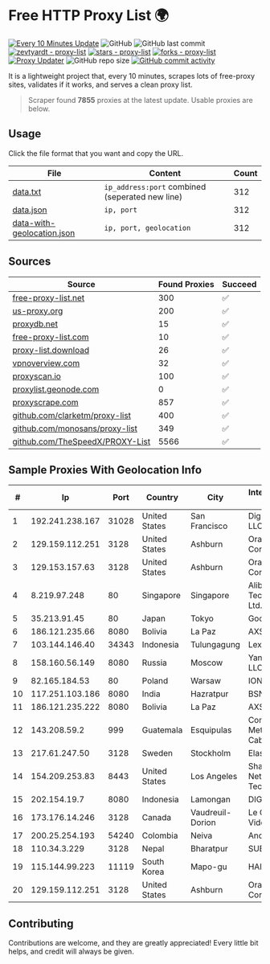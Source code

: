 
# Free HTTP Proxy List 🌍

[![Every 10 Minutes Update](https://github.com/mertguvencli/http-proxy-list/actions/workflows/main.yml/badge.svg?branch=main)](https://github.com/mertguvencli/http-proxy-list/actions/workflows/main.yml)
![GitHub](https://img.shields.io/github/license/mertguvencli/http-proxy-list)
![GitHub last commit](https://img.shields.io/github/last-commit/mertguvencli/http-proxy-list)
[![zevtyardt - proxy-list](https://img.shields.io/static/v1?label=zevtyardt&message=proxy-list&color=blue&logo=github)](https://github.com/zevtyardt/proxy-list "Go to GitHub repo")
[![stars - proxy-list](https://img.shields.io/github/stars/zevtyardt/proxy-list?style=social)](https://github.com/zevtyardt/proxy-list)
[![forks - proxy-list](https://img.shields.io/github/forks/zevtyardt/proxy-list?style=social)](https://github.com/zevtyardt/proxy-list)
[![Proxy Updater](https://github.com/zevtyardt/proxy-list/workflows/Proxy%20Updater/badge.svg)](https://github.com/zevtyardt/proxy-list/actions?query=workflow:"Proxy+Updater")
![GitHub repo size](https://img.shields.io/github/repo-size/zevtyardt/proxy-list)
[![GitHub commit activity](https://img.shields.io/github/commit-activity/m/zevtyardt/proxy-list?logo=commits)](https://github.com/zevtyardt/proxy-list/commits/main)

It is a lightweight project that, every 10 minutes, scrapes lots of free-proxy sites, validates if it works, and serves a clean proxy list.

> Scraper found **7855** proxies at the latest update. Usable proxies are below.

## Usage

Click the file format that you want and copy the URL.

|File|Content|Count|
|----|-------|-----|
|[data.txt](https://raw.githubusercontent.com/mertguvencli/http-proxy-list/main/proxy-list/data.txt)|`ip_address:port` combined (seperated new line)|312|
|[data.json](https://raw.githubusercontent.com/mertguvencli/http-proxy-list/main/proxy-list/data.json)|`ip, port`|312|
|[data-with-geolocation.json](https://raw.githubusercontent.com/mertguvencli/http-proxy-list/main/proxy-list/data-with-geolocation.json)|`ip, port, geolocation`|312|

## Sources

|Source|Found Proxies|Succeed|
|------|-------------|-------|
|[free-proxy-list.net](https://free-proxy-list.net)|300|✅|
|[us-proxy.org](https://www.us-proxy.org)|200|✅|
|[proxydb.net](http://proxydb.net)|15|✅|
|[free-proxy-list.com](https://free-proxy-list.com/?page=&port=&type%5B%5D=http&type%5B%5D=https&up_time=0&search=Search)|10|✅|
|[proxy-list.download](https://www.proxy-list.download/HTTP)|26|✅|
|[vpnoverview.com](https://vpnoverview.com/privacy/anonymous-browsing/free-proxy-servers)|32|✅|
|[proxyscan.io](https://www.proxyscan.io)|100|✅|
|[proxylist.geonode.com](https://proxylist.geonode.com/api/proxy-list?limit=300&page=1&sort_by=lastChecked&sort_type=desc&protocols=http,https)|0|✅|
|[proxyscrape.com](https://api.proxyscrape.com/v2/?request=displayproxies&protocol=http&timeout=10000&country=all&ssl=all&anonymity=all)|857|✅|
|[github.com/clarketm/proxy-list](https://raw.githubusercontent.com/clarketm/proxy-list/master/proxy-list-raw.txt)|400|✅|
|[github.com/monosans/proxy-list](https://raw.githubusercontent.com/monosans/proxy-list/main/proxies/http.txt)|349|✅|
|[github.com/TheSpeedX/PROXY-List](https://raw.githubusercontent.com/TheSpeedX/PROXY-List/master/http.txt)|5566|✅|


## Sample Proxies With Geolocation Info

|#|Ip|Port|Country|City|Internet Service Provider|
|-|--|----|-------|----|-------------------------|
|1|192.241.238.167|31028|United States|San Francisco|DigitalOcean, LLC|
|2|129.159.112.251|3128|United States|Ashburn|Oracle Corporation|
|3|129.153.157.63|3128|United States|Ashburn|Oracle Corporation|
|4|8.219.97.248|80|Singapore|Singapore|Alibaba (US) Technology Co., Ltd.|
|5|35.213.91.45|80|Japan|Tokyo|Google LLC|
|6|186.121.235.66|8080|Bolivia|La Paz|AXS Bolivia S. A.|
|7|103.144.146.40|34343|Indonesia|Tulungagung|Lexxa Data|
|8|158.160.56.149|8080|Russia|Moscow|Yandex.Cloud LLC|
|9|82.165.184.53|80|Poland|Warsaw|IONOS SE|
|10|117.251.103.186|8080|India|Hazratpur|BSNL Internet|
|11|186.121.235.222|8080|Bolivia|La Paz|AXS Bolivia S. A.|
|12|143.208.59.2|999|Guatemala|Esquipulas|Comunicaciones Metropolitanas Cablecolor|
|13|217.61.247.50|3128|Sweden|Stockholm|Elastx AB|
|14|154.209.253.83|8443|United States|Los Angeles|Shanghai Ruisu Network Technology|
|15|202.154.19.7|8080|Indonesia|Lamongan|DIGITNET|
|16|173.176.14.246|3128|Canada|Vaudreuil-Dorion|Le Groupe Videotron Ltee|
|17|200.25.254.193|54240|Colombia|Neiva|Andinet ON Line|
|18|110.34.3.229|3128|Nepal|Bharatpur|SUBISU C7|
|19|115.144.99.223|11119|South Korea|Mapo-gu|HAIonNet|
|20|129.159.112.251|3128|United States|Ashburn|Oracle Corporation|



## Contributing

Contributions are welcome, and they are greatly appreciated! Every
little bit helps, and credit will always be given.

